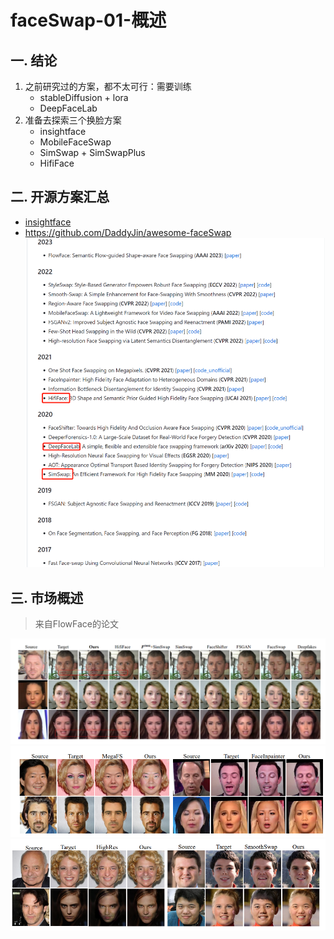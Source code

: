 # faceSwap-01-概述

## 一. 结论
1. 之前研究过的方案，都不太可行：需要训练
    - stableDiffusion + lora
    - DeepFaceLab
2. 准备去探索三个换脸方案
    - insightface 
    - MobileFaceSwap 
    - SimSwap + SimSwapPlus 
    - HifiFace

## 二. 开源方案汇总
- [insightface](https://github.com/deepinsight/insightface/blob/master/examples/in_swapper/README.md)
- https://github.com/DaddyJin/awesome-faceSwap
![](.images/dc372ba9.png)

## 三. 市场概述
> 来自FlowFace的论文

![](.images/2a7a4153.png)
![](.images/4aa89b67.png)
![](.images/5520d1f5.png)



